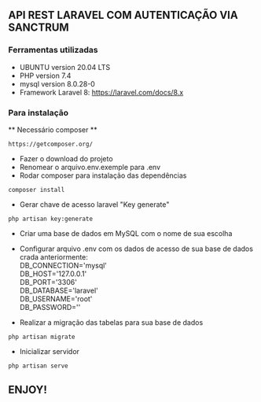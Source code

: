 ## API REST LARAVEL COM AUTENTICAÇÃO VIA SANCTRUM

### Ferramentas utilizadas

- UBUNTU version 20.04 LTS
- PHP version 7.4
- mysql  version 8.0.28-0
- Framework Laravel 8: https://laravel.com/docs/8.x

### Para instalação

** Necessário composer **
```
https://getcomposer.org/
```
* Fazer o download do projeto
* Renomear o arquivo.env.exemple para .env
* Rodar composer para instalação das dependências
```
composer install
```

* Gerar chave de acesso laravel "Key generate"
```
php artisan key:generate
```

* Criar uma base de dados em MySQL com o nome de sua escolha

* Configurar arquivo .env com os dados de acesso de sua base de dados crada anteriormente:<br>
DB_CONNECTION='mysql'</br>
DB_HOST='127.0.0.1'</br>
DB_PORT='3306'</br>
DB_DATABASE='laravel'</br>
DB_USERNAME='root'</br>
DB_PASSWORD=''</br>

* Realizar a migração das tabelas para sua base de dados
```
php artisan migrate
```

* Inicializar servidor
```
php artisan serve
```

## ENJOY!

